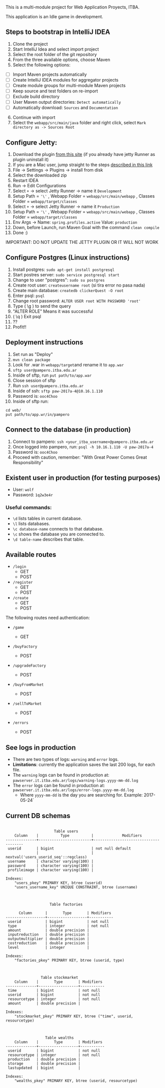 This is a multi-module project for Web Application Proyects, ITBA.

This application is an Idle game in development.

## Steps to bootstrap in IntelliJ IDEA
1. Clone the project
2. Start IntelliJ Idea and select import project
3. Select the root folder of the git repository
4. From the three available options, choose Maven
5. Select the following options:

  - [ ] Import Maven projects automatically
  - [ ] Create IntelliJ IDEA modules for aggregator projects
  - [ ] Create module groups for multi-module Maven projects
  - [ ] Keep source and test folders on re-import
  - [ ] Exclude build directory
  - [ ] User Maven output directories: `Detect automatically`
  - [ ] Automatically download: `Sources` and `Documentation`

6. Continue with import
7. Select the `webapp/src/main/java` folder and right click, select `Mark directory as -> Sources Root`

## Configure Jetty:

1. Download the plugin [from this site](https://plugins.jetbrains.com/plugin/download?updateId=22888) (if you already have jetty Runner as plugin uninstall it)
2. If you are a Mac user, jump straight to the steps [described in this link](https://www.jetbrains.com/help/idea/2016.3/installing-updating-and-uninstalling-repository-plugins.html)
3. File -> Settings -> Plugins -> install from disk
4. Select the downloaded zip
5. Restart IDEA
6. Run -> Edit Configurations
7. Select `+` -> select Jetty Runner -> name it `Development`
8. Setup Path = `'\'` , Webapp Folder = `webapp/src/main/webapp` , Classes Folder = `webapp/target/classes`
9. Select `+` -> select Jetty Runner -> name it `Production`
10. Setup Path = `'\'` , Webapp Folder = `webapp/src/main/webapp` , Classes Folder = `webapp/target/classes`
11. Env Args -> Name: `spring.profiles.active` Value: `production`
12. Down, before Launch, run Maven Goal with the command `clean compile`
13. Done :)

IMPORTANT: DO NOT UPDATE THE JETTY PLUGIN OR IT WILL NOT WORK

## Configure Postgres (Linux instructions)

1. Install postgres: `sudo apt-get install postgresql`
2. Start postres server: `sudo service postgresql start`
3. Change to user "postgres": `sudo su postgres`
4. Create root user: `createusername root` (si tira error no pasa nada)
5. Create main database: `createdb clickerQuest -O root`
6. Enter psql: `psql`
7. Change root password: `ALTER USER root WITH PASSWORD 'root'`
8. Type ( \g ) to send the query
9. "ALTER ROLE" Means it was successful
10. ( \q ) Exit psql
11. ??
12. Profit!!


## Deployment instructions

1. Set run as "Deploy"
2. ```mvn clean package```
3. Look for .war in `webapp/target`and rename it to `app.war`
4. `sftp user@pampero.itba.edu.ar`
5. Inside of sftp, run `put path/to/app.war`
6. Close session of sftp
7. Run `ssh user@pampero.itba.edu.ar`
8. Inside of ssh: `sftp paw-2017a-4@10.16.1.110`
9. Password is: `ooc4Choo`
10. Inside of sftp run:

```
cd web/
put path/to/app.wr/in/pampero
```

## Connect to the database (in production)

1. Connect to pampero: `ssh <your_itba_username>@pampero.itba.edu.ar`
2. Once logged into pampero, run: `psql -h 10.16.1.110 -U paw-2017a-4`
3. Password is: `ooc4Choo`
4. Proceed with caution, remember: "With Great Power Comes Great Responsibility"


## Existent user in production (for testing purposes)

* User: `wolf`
* Password: `1q2w3e4r`

### Useful commands:

* `\d` lists tables in current database.
* `\l` lists databases.
* `\c database-name` connects to that database.
* `\c` shows the database you are connected to.
* `\d table-name` describes that table.


## Available routes

 * `/login`
    * GET
    * POST
 * `/register`
    * GET
    * POST
 * `/create`
    * GET
    * POST

The following routes need authentication:

* `/game`
    * GET

* `/buyFactory`
    * POST

* `/upgradeFactory`
    * POST

* `/buyFromMarket`
    * POST

* `/sellToMarket`
    * POST

* `/errors`
    * POST


## See logs in production

* There are two types of logs: `warning` and `error` logs.
* **Limitations**: currently the application saves the last 200 logs, for each file.
* The `warning` logs can be found in production at: `pawserver.it.itba.edu.ar/logs/warning-logs.yyyy-mm-dd.log`
* The `error` logs can be found in production at: `pawserver.it.itba.edu.ar/logs/error-logs.yyyy-mm-dd.log`
  * Where `yyyy-mm-dd` is the day you are searching for. Example: 2017-05-24`


## Current DB schemas

```

                      Table users
    Column    |          Type          |             Modifiers
--------------+------------------------+--------------------------------------
 userid       | bigint                 | not null default 
              |                        | nextval('users_userid_seq'::regclass)
 username     | character varying(100) |
 password     | character varying(100) |
 profileimage | character varying(100) |

Indexes:
    "users_pkey" PRIMARY KEY, btree (userid)
    "users_username_key" UNIQUE CONSTRAINT, btree (username)
    
 ```
 
 ```
 
                     Table factories
             
       Column      |       Type       | Modifiers
 ------------------+------------------+-----------
  userid           | bigint           | not null
  type             | integer          | not null
  amount           | double precision |
  inputreduction   | double precision |
  outputmultiplier | double precision |
  costreduction    | double precision |
  level            | integer          |
 
 Indexes:
     "factories_pkey" PRIMARY KEY, btree (userid, type)
     
 ```
 
 ```
 
                 Table stockmarket
     Column    |       Type       | Modifiers
 --------------+------------------+-----------
  time         | bigint           | not null
  userid       | bigint           | not null
  resourcetype | integer          | not null
  amount       | double precision |
 
 Indexes:
     "stockmarket_pkey" PRIMARY KEY, btree ("time", userid, resourcetype)
     
 ```
 
 ```
 
                   Table wealths
     Column    |       Type       | Modifiers
 --------------+------------------+-----------
  userid       | bigint           | not null
  resourcetype | integer          | not null
  production   | double precision |
  storage      | double precision |
  lastupdated  | bigint           |
 
 Indexes:
     "wealths_pkey" PRIMARY KEY, btree (userid, resourcetype)
     
 ```
